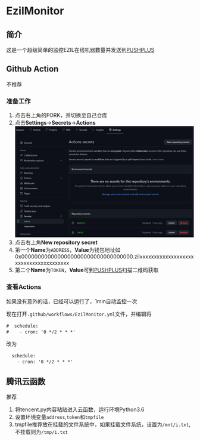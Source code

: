 # EzilMonitor
## 简介
这是一个超级简单的监控EZIL在线机器数量并发送到[PUSHPLUS](https://www.pushplus.plus)
## Github Action
不推荐
### 准备工作
1. 点击右上角的FORK，并切换至自己仓库
2. 点击**Settings**->**Secrets**->**Actions**
   ![Secrets](img/1.jpg)
3. 点击右上角**New repository secret**
4. 第一个**Name**为`ADDRESS`，**Value**为钱包地址如
   0x0000000000000000000000000000000000.zilxxxxxxxxxxxxxxxxxxxxxxxxxxxxxxxxxxxxxx
5. 第二个**Name**为`TOKEN`，**Value**可到[PUSHPLUS](https://www.pushplus.plus/push1.html)扫描二维码获取

### 查看Actions
如果没有意外的话，已经可以运行了，1min自动监控一次

现在打开`.github/workflows/EzilMonitor.yml`文件，并编辑将
```
#  schedule:
#    - cron: '0 */2 * * *'
```
改为
```
  schedule:
    - cron: '0 */2 * * *'
```

## 腾讯云函数
推荐
1. 将tencent.py内容粘贴进入云函数，运行环境Python3.6
2. 设置环境变量`address`,`token`和`tmpfile`
3. tmpfile推荐放在挂载的文件系统中，如果挂载文件系统，设置为`/mnt/i.txt`,不挂载则为`/tmp/i.txt`

